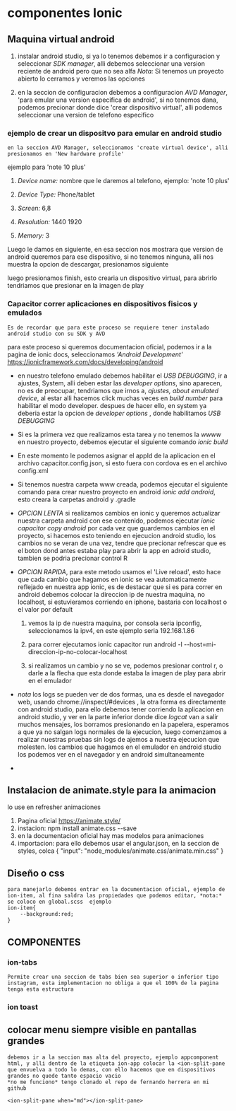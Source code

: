 # componentes Ionic

## Maquina virtual android

1. instalar android studio, si ya lo tenemos debemos ir a configuracion y seleccionar *SDK manager*, alli debemos seleccionar una version reciente de android pero que no sea alfa *Nota:* Si tenemos un proyecto abierto lo cerramos y veremos las opciones

2. en la seccion de configuracion debemos a configuracion  *AVD Manager*, 'para emular una version especifica de android', si no tenemos dana, podemos precionar donde dice 'crear dispositivo virtual', alli podemos seleccionar una version de telefono especifico

### ejemplo de crear un dispositvo para emular en android studio

    en la seccion AVD Manager, seleccionamos 'create virtual device', alli presionamos en 'New hardware profile'

ejemplo para 'note 10 plus'

1. *Device name:* nombre que le daremos al telefono, ejemplo: 'note 10 plus'

2. *Device Type:* Phone/tablet

3. *Screen:* 6,8

4. *Resolution:* 1440 1920

5. *Memory:* 3

Luego le damos en siguiente, en esa seccion nos mostrara que version de android queremos para ese dispositivo, si no tenemos ninguna, alli nos muestra la opcion de descargar, presionamos siguiente

luego presionamos finish, esto crearia un dispositivo virtual, para abrirlo tendriamos que presionar en la imagen de play


### Capacitor correr aplicaciones en dispositivos fisicos y emulados

    Es de recordar que para este proceso se requiere tener instalado android studio con su SDK y AVD
para este proceso si queremos documentacion oficial, podemos ir a la pagina de ionic docs, seleccionamos *'Android Development'* <https://ionicframework.com/docs/developing/android>

- en nuestro telefono emulado debemos habilitar el *USB DEBUGGING*, ir a ajustes, System, alli deben estar las *developer options*, sino aparecen, no es de preocupar, tendriamos que irnos a, *ajustes, about emulated device*, al estar alli hacemos click muchas veces en *build number* para habilitar el modo developer. despues de hacer ello, en system ya deberia estar la opcion de *developer options* , donde habilitamos  *USB DEBUGGING* 

- Si es la primera vez que realizamos esta tarea y no tenemos la *wwww* en nuestro proyecto, debemos ejecutar el siguiente comando *ionic build* 

- En este momento le podemos asignar el appId de la aplicacion en el archivo capacitor.config.json, si esto fuera con cordova es en el archivo config.xml

- Si tenemos nuestra carpeta www creada, podemos ejecutar el siguiente comando para crear nuestro proyecto en android *ionic add android*, esto creara la carpetas android y .gradle

- *OPCION LENTA* si realizamos cambios en ionic y queremos actualizar nuestra carpeta android con ese contenido, podemos ejecutar *ionic capacitor copy android* por cada vez que guardemos cambios en el proyecto, si hacemos esto teniendo en ejecucion android studio, los cambios no se veran de una vez, tendre que precionar refrescar que es el boton dond antes estaba play para abrir la app en adroid studio, tambien se podria precionar control R

- *OPCION RAPIDA*, para este metodo usamos el 'Live reload', esto hace que cada cambio que hagamos en ionic se vea automaticamente reflejado en nuestra app ionic, es de destacar que si es para correr en android debemos colocar la direccion ip de nuestra maquina, no localhost, si estuvieramos corriendo en iphone, bastaria con localhost o el valor por default

    1. vemos la ip de nuestra maquina, por consola seria ipconfig, seleccionamos la ipv4, en este ejemplo seria 192.168.1.86

    2. para correr ejecutamos ionic capacitor run android -l --host=mi-direccion-ip-no-colocar-localhost

    3. si realizamos un cambio y no se ve, podemos presionar control r, o darle a la flecha que esta donde estaba la imagen de play para abrir en el emulador


- *nota* los logs se pueden ver de dos formas, una es desde el navegador web, usando chrome://inspect/#devices , la otra forma es directamente con android studio, para ello debemos tener corriendo la aplicacion en android studio, y ver en la parte inferior donde dice *logcat* van a salir muchos mensajes, los borramos presionando en la papelera, esperamos a que ya no salgan logs normales de la ejecucion, luego comenzamos a realizar nuestras pruebas sin logs de ajemos a nuestra ejecucion que molesten. los cambios que hagamos en el emulador en android studio los podemos ver en el navegador y en android simultaneamente 

- 

## Instalacion de animate.style para la animacion

lo use en refresher animaciones

1. Pagina oficial <https://animate.style/>
2. instacion: npm install animate.css --save
3. en la documentacion oficial hay mas modelos para animaciones
4. importacion: para ello debemos usar el angular.json, en la seccion de styles, colca
{
    "input": "node_modules/animate.css/animate.min.css"
}

## Diseño o css
    para manejarlo debemos entrar en la documentacion oficial, ejemplo de ion-item, al fina saldra las propiedades que podemos editar, *nota:* se coloco en global.scss  ejemplo 
    ion-item{
        --background:red;
    }


## COMPONENTES

### ion-tabs
    Permite crear una seccion de tabs bien sea superior o inferior tipo instagram, esta implementacion no obliga a que el 100% de la pagina tenga esta estructura

### ion toast
    

## colocar menu siempre visible en pantallas grandes

    debemos ir a la seccion mas alta del proyecto, ejemplo appcomponent html, y alli dentro de la etiqueta ion-app colocar la <ion-split-pane que envuelva a todo lo demas, con ello hacemos que en dispositivos grandes no quede tanto espacio vacio
    *no me funciono* tengo clonado el repo de fernando herrera en mi github

    <ion-split-pane when="md"></ion-split-pane>